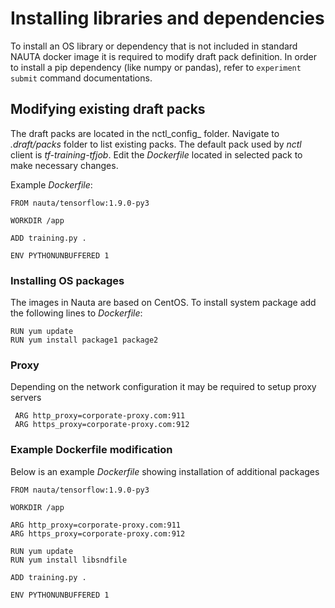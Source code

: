 # Installing libraries and dependencies
To install an OS library or dependency that is not included in standard NAUTA docker image it is required to modify draft pack definition.
In order to install a pip dependency (like numpy or pandas), refer to `experiment submit` command documentations.

## Modifying existing draft packs
The draft packs are located in the nctl_config_ folder. Navigate to _.draft/packs_ folder to list existing packs.
The default pack used by _nctl_ client is _tf-training-tfjob_. Edit the _Dockerfile_ located in selected pack to make necessary changes.

Example _Dockerfile_:

    FROM nauta/tensorflow:1.9.0-py3
    
    WORKDIR /app

    ADD training.py .
    
    ENV PYTHONUNBUFFERED 1
    

### Installing OS packages
The images in Nauta are based on CentOS. To install system package add the following lines to _Dockerfile_:

    RUN yum update
    RUN yum install package1 package2

### Proxy
Depending on the network configuration it may be required to setup proxy servers

     ARG http_proxy=corporate-proxy.com:911
     ARG https_proxy=corporate-proxy.com:912

### Example Dockerfile modification
Below is an example _Dockerfile_ showing installation of additional packages

  
    FROM nauta/tensorflow:1.9.0-py3
    
    WORKDIR /app

    ARG http_proxy=corporate-proxy.com:911
    ARG https_proxy=corporate-proxy.com:912
         
    RUN yum update
    RUN yum install libsndfile
    
    ADD training.py .
    
    ENV PYTHONUNBUFFERED 1
